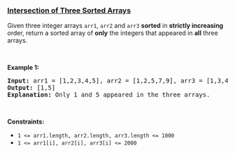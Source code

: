### [Intersection of Three Sorted Arrays](https://leetcode.com/problems/intersection-of-three-sorted-arrays)

<p>Given three integer arrays <code>arr1</code>, <code>arr2</code> and <code>arr3</code>&nbsp;<strong>sorted</strong> in <strong>strictly increasing</strong> order, return a sorted array of <strong>only</strong>&nbsp;the&nbsp;integers that appeared in <strong>all</strong> three arrays.</p>

<p>&nbsp;</p>
<p><strong>Example 1:</strong></p>

<pre>
<strong>Input:</strong> arr1 = [1,2,3,4,5], arr2 = [1,2,5,7,9], arr3 = [1,3,4,5,8]
<strong>Output:</strong> [1,5]
<strong>Explanation: </strong>Only 1 and 5 appeared in the three arrays.
</pre>

<p>&nbsp;</p>
<p><strong>Constraints:</strong></p>

<ul>
	<li><code>1 &lt;= arr1.length, arr2.length, arr3.length &lt;= 1000</code></li>
	<li><code>1 &lt;= arr1[i], arr2[i], arr3[i] &lt;= 2000</code></li>
</ul>
